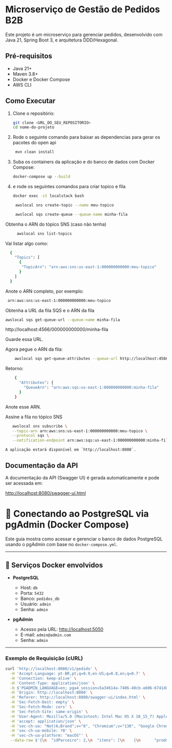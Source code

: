 # Microserviço de Gestão de Pedidos B2B

Este projeto é um microserviço para gerenciar pedidos, desenvolvido com Java 21, Spring Boot 3, e arquitetura DDD/Hexagonal.

## Pré-requisitos

- Java 21+
- Maven 3.8+
- Docker e Docker Compose
- AWS CLI

## Como Executar

1.  Clone o repositório:
    ```sh
    git clone <URL_DO_SEU_REPOSITORIO>
    cd nome-do-projeto
    ```

2. Rode o seguinte comando para baixar as dependencias para gerar os pacotes do open api
   ```sh
    mvn clean install
    ```

3.  Suba os containers da aplicação e do banco de dados com Docker Compose:
    ```sh
    docker-compose up --build
    ```
    
   4. e rode os seguintes comandos para criar topico e fila
       ```sh
       docker exec -it localstack bash
       ```
      ```sh
       awslocal sns create-topic --name meu-topico
       ```
      ```sh
       awslocal sqs create-queue --queue-name minha-fila
       ```
Obtenha o ARN do tópico SNS (caso não tenha)

   ```sh
        awslocal sns list-topics
   ```
   
   Vai listar algo como:

```sh
  {
    "Topics": [
      {
       "TopicArn": "arn:aws:sns:us-east-1:000000000000:meu-topico"
      }
    ]
  }
```

Anote o ARN completo, por exemplo:

   ```sh
    arn:aws:sns:us-east-1:000000000000:meu-topico
   ```

Obtenha a URL da fila SQS e o ARN da fila
   ```sh
   awslocal sqs get-queue-url --queue-name minha-fila
   ```

http://localhost:4566/000000000000/minha-fila

Guarde essa URL.

Agora pegue o ARN da fila:

```sh
    awslocal sqs get-queue-attributes --queue-url http://localhost:4566/000000000000/minha-fila --attribute-names QueueArn
```
Retorno:

```sh
    {
      "Attributes": {
        "QueueArn": "arn:aws:sqs:us-east-1:000000000000:minha-fila"
      }
    }
```
Anote esse ARN.

Assine a fila no tópico SNS

```sh
   awslocal sns subscribe \
   --topic-arn arn:aws:sns:us-east-1:000000000000:meu-topico \
   --protocol sqs \
   --notification-endpoint arn:aws:sqs:us-east-1:000000000000:minha-fila
```


    A aplicação estará disponível em `http://localhost:8080`.

## Documentação da API

A documentação da API (Swagger UI) é gerada automaticamente e pode ser acessada em:

[http://localhost:8080/swagger-ui.html](http://localhost:8080/swagger-ui.html)

# 📘 Conectando ao PostgreSQL via pgAdmin (Docker Compose)

Este guia mostra como acessar e gerenciar o banco de dados PostgreSQL usando o pgAdmin com base no `docker-compose.yml`.

---

## 🐳 Serviços Docker envolvidos

- **PostgreSQL**
    - Host: `db`
    - Porta: `5432`
    - Banco: `pedidos_db`
    - Usuário: `admin`
    - Senha: `admin`

- **pgAdmin**
    - Acesso pela URL: [http://localhost:5050](http://localhost:5050)
    - E-mail: `admin@admin.com`
    - Senha: `admin`

---

### Exemplo de Requisição (cURL)

```sh
curl 'http://localhost:8080/v1/pedido' \
  -H 'Accept-Language: pt-BR,pt;q=0.9,en-US;q=0.8,en;q=0.7' \
  -H 'Connection: keep-alive' \
  -H 'Content-Type: application/json' \
  -b $'PGADMIN_LANGUAGE=en; pga4_session=5a34614a-7406-40cb-a606-6741d8bbda0b\u0021ApNt8GT6Iyi7L3efaVbW86hAa9YCO4cUokjer/hOmHo=' \
  -H 'Origin: http://localhost:8080' \
  -H 'Referer: http://localhost:8080/swagger-ui/index.html' \
  -H 'Sec-Fetch-Dest: empty' \
  -H 'Sec-Fetch-Mode: cors' \
  -H 'Sec-Fetch-Site: same-origin' \
  -H 'User-Agent: Mozilla/5.0 (Macintosh; Intel Mac OS X 10_15_7) AppleWebKit/537.36 (KHTML, like Gecko) Chrome/138.0.0.0 Safari/537.36' \
  -H 'accept: application/json' \
  -H 'sec-ch-ua: "Not)A;Brand";v="8", "Chromium";v="138", "Google Chrome";v="138"' \
  -H 'sec-ch-ua-mobile: ?0' \
  -H 'sec-ch-ua-platform: "macOS"' \
  --data-raw $'{\n  "idParceiro": 2,\n  "itens": [\n    {\n      "produto": "macbook",\n      "quantidade": 1,\n      "precoUnitario": 1.5\n    }\n  ]\n}'

